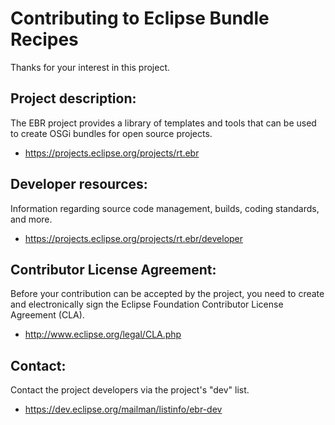 Contributing to Eclipse Bundle Recipes
======================================

Thanks for your interest in this project.

Project description:
--------------------

The EBR project provides a library of templates and tools that can be used to create OSGi bundles for open source projects.

- https://projects.eclipse.org/projects/rt.ebr

Developer resources:
--------------------

Information regarding source code management, builds, coding standards, and more.

- https://projects.eclipse.org/projects/rt.ebr/developer

Contributor License Agreement:
------------------------------

Before your contribution can be accepted by the project, you need to create and electronically sign the Eclipse Foundation Contributor License Agreement (CLA).

- http://www.eclipse.org/legal/CLA.php

Contact:
--------

Contact the project developers via the project's "dev" list.

- https://dev.eclipse.org/mailman/listinfo/ebr-dev